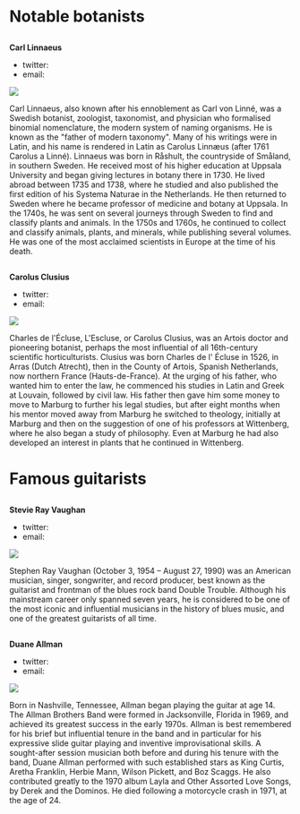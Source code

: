 <param ve-config 
       title="Plant Humanities Lab"
       layout="index">

# Notable botanists

##
**Carl Linnaeus**

- twitter: 
- email: 

![](https://visual-essays.app/thumbnail?size=400x260&url=https://upload.wikimedia.org/wikipedia/commons/thumb/6/68/Carl_von_Linn%C3%A9.jpg/496px-Carl_von_Linn%C3%A9.jpg)

Carl Linnaeus, also known after his ennoblement as Carl von Linné, was a Swedish botanist, zoologist, taxonomist, and physician who formalised binomial nomenclature, the modern system of naming organisms. He is known as the "father of modern taxonomy". Many of his writings were in Latin, and his name is rendered in Latin as Carolus Linnæus (after 1761 Carolus a Linné).  Linnaeus was born in Råshult, the countryside of Småland, in southern Sweden. He received most of his higher education at Uppsala University and began giving lectures in botany there in 1730. He lived abroad between 1735 and 1738, where he studied and also published the first edition of his Systema Naturae in the Netherlands. He then returned to Sweden where he became professor of medicine and botany at Uppsala. In the 1740s, he was sent on several journeys through Sweden to find and classify plants and animals. In the 1750s and 1760s, he continued to collect and classify animals, plants, and minerals, while publishing several volumes. He was one of the most acclaimed scientists in Europe at the time of his death.

##
**Carolus Clusius**

- twitter: 
- email: 

![](https://visual-essays.app/thumbnail?size=400x260&url=https://upload.wikimedia.org/wikipedia/commons/thumb/5/50/Carolus_Clusius00.jpg/462px-Carolus_Clusius00.jpg)

Charles de l'Écluse, L'Escluse, or Carolus Clusius, was an Artois doctor and pioneering botanist, perhaps the most influential of all 16th-century scientific horticulturists.  Clusius was born Charles de l' Écluse in 1526, in Arras (Dutch Atrecht), then in the County of Artois, Spanish Netherlands, now northern France (Hauts-de-France). At the urging of his father, who wanted him to enter the law, he commenced his studies in Latin and Greek at Louvain, followed by civil law. His father then gave him some money to move to Marburg to further his legal studies, but after eight months when his mentor moved away from Marburg he switched to theology, initially at Marburg and then on the suggestion of one of his professors at Wittenberg, where he also began a study of philosophy. Even at Marburg he had also developed an interest in plants that he continued in Wittenberg.

# Famous guitarists

##
**Stevie Ray Vaughan**

- twitter: 
- email: 

![](https://visual-essays.app/thumbnail?size=400x260&url=https://upload.wikimedia.org/wikipedia/commons/5/57/Stevie_Ray_Vaughan%2C_1989.jpg)

Stephen Ray Vaughan (October 3, 1954 – August 27, 1990) was an American musician, singer, songwriter, and record producer, best known as the guitarist and frontman of the blues rock band Double Trouble. Although his mainstream career only spanned seven years, he is considered to be one of the most iconic and influential musicians in the history of blues music, and one of the greatest guitarists of all time.

##
**Duane Allman**

- twitter: 
- email: 

![](https://visual-essays.app/thumbnail?size=400x260&url=https://upload.wikimedia.org/wikipedia/commons/thumb/6/68/Duane_Allman.jpg/438px-Duane_Allman.jpg)

Born in Nashville, Tennessee, Allman began playing the guitar at age 14. The Allman Brothers Band were formed in Jacksonville, Florida in 1969, and achieved its greatest success in the early 1970s. Allman is best remembered for his brief but influential tenure in the band and in particular for his expressive slide guitar playing and inventive improvisational skills. A sought-after session musician both before and during his tenure with the band, Duane Allman performed with such established stars as King Curtis, Aretha Franklin, Herbie Mann, Wilson Pickett, and Boz Scaggs. He also contributed greatly to the 1970 album Layla and Other Assorted Love Songs, by Derek and the Dominos. He died following a motorcycle crash in 1971, at the age of 24.

